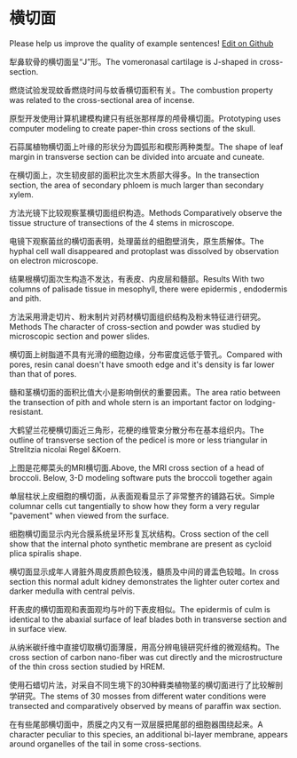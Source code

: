 # 横切面

Please help us improve the quality of example sentences! [Edit on Github](https://github.com/jiyushe/jiyu-example-sentence-source/blob/main/chinese/hengqiemian.md)

<p><span class="chinese">犁鼻软骨的横切面呈“J”形。</span><span class="english">The vomeronasal cartilage is J-shaped in cross-section.</span></p>

<p><span class="chinese">燃烧试验发现蚊香燃烧时间与蚊香横切面积有关。</span><span class="english">The combustion property was related to the cross-sectional area of incense.</span></p>

<p><span class="chinese">原型开发使用计算机建模构建只有纸张那样厚的颅骨横切面。</span><span class="english">Prototyping uses computer modeling to create paper-thin cross sections of the skull.</span></p>

<p><span class="chinese">石蒜属植物横切面上叶缘的形状分为圆弧形和楔形两种类型。</span><span class="english">The shape of leaf margin in transverse section can be divided into arcuate and cuneate.</span></p>

<p><span class="chinese">在横切面上，次生韧皮部的面积比次生木质部大得多。</span><span class="english">In the transection section, the area of secondary phloem is much larger than secondary xylem.</span></p>

<p><span class="chinese">方法光镜下比较观察茎横切面组织构造。</span><span class="english">Methods Comparatively observe the tissue structure of transections of the 4 stems in microscope.</span></p>

<p><span class="chinese">电镜下观察菌丝的横切面表明，处理菌丝的细胞壁消失，原生质解体。</span><span class="english">The hyphal cell wall disappeared and protoplast was dissolved by observation on electron microscope.</span></p>

<p><span class="chinese">结果根横切面次生构造不发达，有表皮、内皮层和髓部。</span><span class="english">Results With two columns of palisade tissue in mesophyll, there were epidermis , endodermis and pith.</span></p>

<p><span class="chinese">方法采用滑走切片、粉末制片对药材横切面组织结构及粉末特征进行研究。</span><span class="english">Methods The character of cross-section and powder was studied by microscopic section and power slides.</span></p>

<p><span class="chinese">横切面上树脂道不具有光滑的细胞边缘，分布密度远低于管孔。</span><span class="english">Compared with pores, resin canal doesn't have smooth edge and it's density is far lower than that of pores.</span></p>

<p><span class="chinese">髓和茎横切面的面积比值大小是影响倒伏的重要因素。</span><span class="english">The area ratio between the transection of pith and whole stern is an important factor on lodging-resistant.</span></p>

<p><span class="chinese">大鹤望兰花梗横切面近三角形，花梗的维管束分散分布在基本组织内。</span><span class="english">The outline of transverse section of the pedicel is more or less triangular in Strelitzia nicolai Regel &Koern.</span></p>

<p><span class="chinese">上图是花椰菜头的MRI横切面.</span><span class="english">Above, the MRI cross section of a head of broccoli. Below, 3-D modeling software puts the broccoli together again</span></p>

<p><span class="chinese">单层柱状上皮细胞的横切面，从表面观看显示了非常整齐的铺路石状。</span><span class="english">Simple columnar cells cut tangentially to show how they form a very regular "pavement" when viewed from the surface.</span></p>

<p><span class="chinese">细胞横切面显示内光合膜系统呈环形复瓦状结构。</span><span class="english">Cross section of the cell show that the internal photo synthetic membrane are present as cycloid plica spiralis shape.</span></p>

<p><span class="chinese">横切面显示成年人肾脏外周皮质颜色较浅，髓质及中间的肾盂色较暗。</span><span class="english">In cross section this normal adult kidney demonstrates the lighter outer cortex and darker medulla with central pelvis.</span></p>

<p><span class="chinese">秆表皮的横切面观和表面观均与叶的下表皮相似。</span><span class="english">The epidermis of culm is identical to the abaxial surface of leaf blades both in transverse section and in surface view.</span></p>

<p><span class="chinese">从纳米碳纤维中直接切取横切面薄膜，用高分辨电镜研究纤维的微观结构。</span><span class="english">The cross section of carbon nano-fiber was cut directly and the microstructure of the thin cross section studied by HREM.</span></p>

<p><span class="chinese">使用石蜡切片法，对采自不同生境下的30种藓类植物茎的横切面进行了比较解剖学研究。</span><span class="english">The stems of 30 mosses from different water conditions were transected and comparatively observed by means of paraffin wax section.</span></p>

<p><span class="chinese">在有些尾部横切面中，质膜之内又有一双层膜把尾部的细胞器围绕起来。</span><span class="english">A character peculiar to this species, an additional bi-layer membrane, appears around organelles of the tail in some cross-sections.</span></p>

